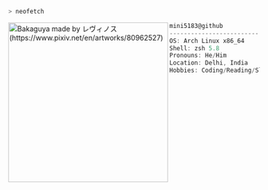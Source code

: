 ```zsh
> neofetch
```

<img align="left" src="https://i.redd.it/h7dae4o0uk461.jpg" alt="Bakaguya made by レヴィノス (https://www.pixiv.net/en/artworks/80962527)" width="320" /> 

```csharp
mini5183@github
-------------------------
OS: Arch Linux x86_64
Shell: zsh 5.8
Pronouns: He/Him
Location: Delhi, India
Hobbies: Coding/Reading/Sleeping/Movies/Anime
```
